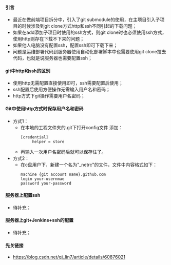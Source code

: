 #### 引言
- 最近在做前端项目拆分中，引入了git submodule的使用，在主项目引入子项目的时候涉及到git clone方式http和ssh不同引起的下载问题；
- 如果在add添加子项目时使用的ssh方式，则git clone时也必须使用ssh方式，使用http则存在下载不下来的问题；
- 如果他人电脑没有配置ssh，配置ssh即可下载下来；
- 问题是运维部署代码到服务器使用自动化部署脚本中也需要使用git clone拉去代码，也就是说服务器也需要配置ssh；

#### git中http和ssh的区别
- 使用http无需配置直接使用即可，ssh需要配置后使用；
- ssh配置后使用方便操作无需输入用户名和密码；
- http方式下git操作需要用户名密码；

#### Git中使用http方式时保存用户名和密码
- 方式1：
  - 在本地的工程文件夹的.git下打开config文件
添加：
    ```
    [credential]
         helper = store
    ```
  - 再输入一次用户名密码后就可以保存住了。
- 方式2：
  - 在c盘用户下，新建一个名为"_netrc"的文件，文件中内容格式如下：
    ```
    machine {git account name}.github.com
    login your-usernmae
    password your-password
    ```
#### 服务器上配置ssh
- 待补充；

#### 服务器上git+Jenkins+ssh的配置
- 待补充；

#### 先关链接
- https://blog.csdn.net/qi_lin7/article/details/60876021